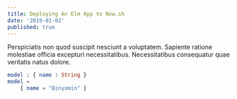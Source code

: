 ```yaml
---
title: Deploying An Elm App to Now.sh
date: '2019-01-02'
published: true
---
```


Perspiciatis non quod suscipit nesciunt a voluptatem. Sapiente ratione molestiae officia excepturi necessitatibus. Necessitatibus consequatur quae veritatis natus dolore.

```elm
model : { name : String }
model =
    { name = "Binyomin" }
```
